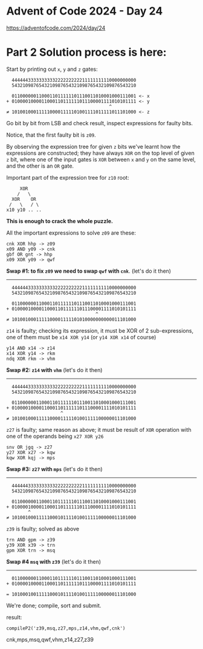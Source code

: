 # Advent of Code 2024 - Day 24

https://adventofcode.com/2024/day/24


# Part 2 Solution process is here:

Start by printing out `x`, `y` and `z` gates:

```
  4444443333333333222222222211111111110000000000
  5432109876543210987654321098765432109876543210

  0110000001100011011111101110011010001000111001 <- x
+ 0100001000011000110111111011100001111010101111 <- y
                                      ^
≠ 1010010001111100001111101001111011111011101000 <- z
```
Go bit by bit from LSB and check result, inspect expressions for faulty bits.

Notice, that the first faulty bit is `z09`.

By observing the expression tree for given `z` bits we've learnt how the expressions are constructed; they have always `XOR` on the top level of given `z` bit, where one of the input gates is `XOR` between `x` and `y` on the same level, and the other is an `OR` gate.

Important part of the expression tree for `z10` root:
```
     XOR
    /   \
  XOR    OR
 /   \   / \
x10 y10 .. ..
```

**This is enough to crack the whole puzzle.**

All the important expressions to solve `z09` are these:

```
cnk XOR hhp -> z09
x09 AND y09 -> cnk
gbf OR gnt -> hhp
x09 XOR y09 -> qwf
```

**Swap #1: to fix `z09` we need to swap `qwf` with `cnk`**. (let's do it then)

---

```
  4444443333333333222222222211111111110000000000
  5432109876543210987654321098765432109876543210

  0110000001100011011111101110011010001000111001
+ 0100001000011000110111111011100001111010101111
                                 ^              
≠ 1010010001111100001111101010000000000011101000
```

`z14` is faulty; checking its expression, it must be XOR of 2 sub-expressions, one of them must be `x14 XOR y14` (or `y14 XOR x14` of course)

```
y14 AND x14 -> z14
x14 XOR y14 -> rkm
ndq XOR rkm -> vhm
```

**Swap #2: `z14` with `vhm`** (let's do it then)

---

```
  4444443333333333222222222211111111110000000000
  5432109876543210987654321098765432109876543210

  0110000001100011011111101110011010001000111001
+ 0100001000011000110111111011100001111010101111
                    ^
≠ 1010010001111100001111101001111100000011101000
```

`z27` is faulty; same reason as above; it must be result of `XOR` operation with one of the operands being `x27 XOR y26`
```
snv OR jgq -> z27 
y27 XOR x27 -> kqw
kqw XOR kqj -> mps
```
**Swap #3: `z27` with `mps`** (let's do it then)

---

```
  4444443333333333222222222211111111110000000000
  5432109876543210987654321098765432109876543210

  0110000001100011011111101110011010001000111001
+ 0100001000011000110111111011100001111010101111
        ^
≠ 1010010001111100010111101001111100000011101000
```

`z39` is faulty; solved as above

```
trn AND gpm -> z39
y39 XOR x39 -> trn
gpm XOR trn -> msq
```
**Swap #4 `msq` with `z39`** (let's do it then)

---

```
  0110000001100011011111101110011010001000111001
+ 0100001000011000110111111011100001111010101111

= 1010001001111100010111101001111100000011101000
```

We're done; compile, sort and submit.

result:

`compileP2('z39,msq,z27,mps,z14,vhm,qwf,cnk')`

cnk,mps,msq,qwf,vhm,z14,z27,z39